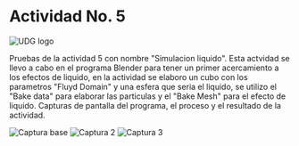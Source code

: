 # Actividad No. 5

![UDG logo](https://github.com/EthanZash/Simulacion_por_computadora_EthanZashuvath/assets/71675192/3bf298d7-b356-4cc5-979f-c883056c5c13)


Pruebas de la actividad 5 con nombre "Simulacion liquido".
Esta actvidad se llevo a cabo en el programa Blender para tener un primer acercamiento a los efectos de liquido, en la actividad se elaboro un cubo con los parametros "Fluyd Domain" y una esfera que seria el liquido, se utilizo el "Bake data" para elaborar las particulas y el "Bake Mesh" para el efecto de liquido.
Capturas de pantalla del programa, el proceso y el resultado de la actividad.

![Captura base](https://github.com/EthanZash/Simulacion_por_computadora_EthanZashuvath/assets/71675192/064d9c26-c182-44c8-ab58-c861c5ec548f)
![Captura 2](https://github.com/EthanZash/Simulacion_por_computadora_EthanZashuvath/assets/71675192/444da544-269f-4b0f-bef4-07a1552e6dc8)
![Captura 3](https://github.com/EthanZash/Simulacion_por_computadora_EthanZashuvath/assets/71675192/3728ba52-9715-4f2e-9cc8-56080918a471)
